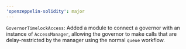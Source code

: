 ```yaml
---
'openzeppelin-solidity': major
---
```


`GovernorTimelockAccess`: Added a module to connect a governor with an instance of `AccessManager`, allowing the governor to make calls that are delay-restricted by the manager using the normal `queue` workflow.
